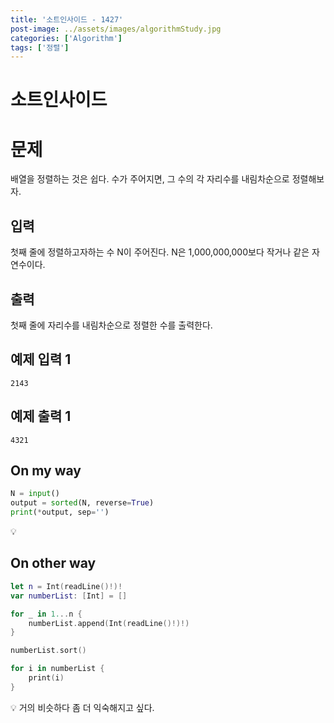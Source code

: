 ```yaml
---
title: '소트인사이드 - 1427'
post-image: ../assets/images/algorithmStudy.jpg
categories: ['Algorithm']
tags: ['정렬']
---
```


# 소트인사이드

# 문제

배열을 정렬하는 것은 쉽다. 수가 주어지면, 그 수의 각 자리수를 내림차순으로 정렬해보자.

## 입력

첫째 줄에 정렬하고자하는 수 N이 주어진다. N은 1,000,000,000보다 작거나 같은 자연수이다.

## 출력

첫째 줄에 자리수를 내림차순으로 정렬한 수를 출력한다.

## 예제 입력 1

```
2143
```

## 예제 출력 1

```
4321
```

## On my way

```python
N = input()
output = sorted(N, reverse=True)
print(*output, sep='')
```

💡

## On other way

```Swift
let n = Int(readLine()!)!
var numberList: [Int] = []

for _ in 1...n {
    numberList.append(Int(readLine()!)!)
}

numberList.sort()

for i in numberList {
    print(i)
}
```

💡 거의 비슷하다 좀 더 익숙해지고 싶다.
